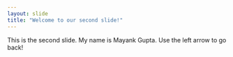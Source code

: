```yaml
---
layout: slide
title: "Welcome to our second slide!"
---
```

This is the second slide. My name is Mayank Gupta.
Use the left arrow to go back!

